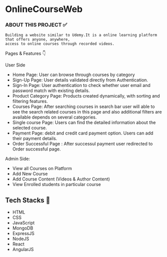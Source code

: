 # OnlineCourseWeb
### ABOUT THIS PROJECT ✅
    Building a website similar to Udemy.It is a online learning platform that offers anyone, anywhere, 
    access to online courses through recorded videos.

Pages & Features 👇

User Side

<ul id="tabbar"> <!-- Tab Links id -->
    <!-- Tab Links Children -->
    <li data-item="tab-one tab-active" data-initial="true">Home Page: User can browse through courses by category</li>
    <li data-item="tab-one">Sign-Up Page: User details validated directly from Authentication.</li>
    <li data-item="tab-one">Sign-In Page: User authentication to check whether user email and password match with existing details.</li>
    <li data-item="tab-one">Product Category Page: Products created dynamically, with sorting and filtering features.</li>
    <li data-item="tab-one">Courses Page: After searching courses in search bar user will able to see the search 
        related courses in this page and also additional filters are available depends on several categories.</li>
    <li data-item="tab-one">Single course Page: Users can find the detailed information about the selected course.</li>
    <li data-item="tab-one">Payment Page: debit and credit card payment option. Users can add their payment details.</li>
    <li data-item="tab-one">Order Successful Page : After successul payment user redirected to Order successful page.</li>    
</ul>

Admin Side:

<ul id="tabbar"> 
    <li data-item="tab-one">View all Courses on Platform</li>
    <li data-item="tab-one">Add New Course</li>
    <li data-item="tab-one">Add Course Content (Videos & Author Content)</li>
    <li data-item="tab-one">View Enrolled students in particular course</li>
</ul>

## Tech Stacks 🔧

<ul id="tabbar"> 
    <li data-item="tab-one">HTML</li>
    <li data-item="tab-one">CSS</li>
    <li data-item="tab-one">JavaScript</li>
    <li data-item="tab-one">MongoDB</li>
    <li data-item="tab-one">ExpressJS</li>
    <li data-item="tab-one">NodeJS</li>
    <li data-item="tab-one">React</li>
    <li data-item="tab-one">AngularJS</li>









